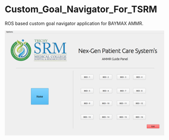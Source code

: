 # Custom_Goal_Navigator_For_TSRM
ROS based custom goal navigator application for BAYMAX AMMR.

<img src="CUSTOM_GOAL_NAVIGATOR/Assets/Project_TSRM.png">
